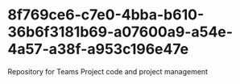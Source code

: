 # 8f769ce6-c7e0-4bba-b610-36b6f3181b69-a07600a9-a54e-4a57-a38f-a953c196e47e
Repository for Teams Project code and project management
